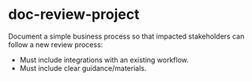 # doc-review-project
Document a simple business process so that impacted stakeholders can follow a new review process:
- Must include integrations with an existing workflow.
- Must include clear guidance/materials.
